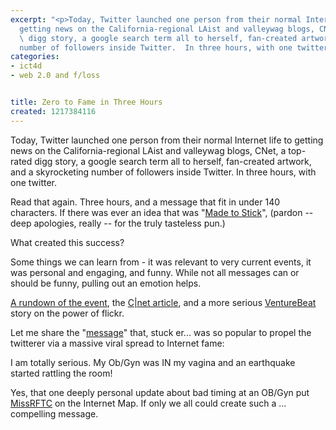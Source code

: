 ```yaml
---
excerpt: "<p>Today, Twitter launched one person from their normal Internet life to
  getting news on the California-regional LAist and valleywag blogs, CNet, a top-rated
  \ digg story, a google search term all to herself, fan-created artwork, and a skyrocketing
  number of followers inside Twitter.  In three hours, with one twitter.</p>"
categories:
- ict4d
- web 2.0 and f/loss


title: Zero to Fame in Three Hours
created: 1217384116
---
```

<p>Today, Twitter launched one person from their normal Internet life to getting news on the California-regional LAist and valleywag blogs, CNet, a top-rated  digg story, a google search term all to herself, fan-created artwork, and a skyrocketing number of followers inside Twitter.  In three hours, with one twitter.</p>

<p>Read that again.  Three hours, and a message that fit in under 140 characters.  If there was ever an idea that was "<a href="https://www.amazon.com/Made-Stick-Ideas-Survive-Others/dp/1400064287" target="_blank">Made to Stick</a>", (pardon -- deep apologies, really -- for the truly tasteless pun.)</p>

<p>What created this success?</p>

<p>Some things we can learn from - it was relevant to very current events, it was personal and engaging, and funny.  While not all messages can or should be funny, pulling out an emotion helps.</p>

<p><a href="https://new2oldmedia.wordpress.com/2008/07/29/earthquake-whaat/">A rundown of the event</a>, the <a href="https://news.cnet.com/8301-1035_3-10001912-94.html?tag=bl">C|net article</a>, and a more serious <a href="https://venturebeat.com/2008/07/29/socal-earthquake-a-powerful-reminder-of-twitters-potential/">VentureBeat</a> story on the power of flickr.</p>

<p>Let me share the "<a href="https://twitter.com/MissRFTC/statuses/871803775">message</a>" that, stuck er... was so popular to propel the twitterer via a massive viral spread to Internet fame:</p>

I am totally serious. My Ob/Gyn was IN my vagina and an earthquake started rattling the room!

<p>Yes, that one deeply personal update about bad timing at an OB/Gyn put <a href="https://twitter.com/MissRFTC">MissRFTC</a> on the Internet Map.  If only we all could create such a ... compelling message.</p>
